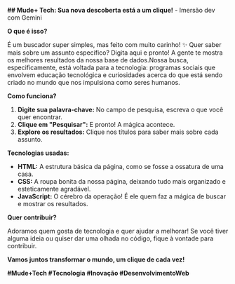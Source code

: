 **## Mude+ Tech: Sua nova descoberta está a um clique!** - Imersão dev com Gemini

**O que é isso?**

É um buscador super simples, mas feito com muito carinho! ✨ Quer saber mais sobre um assunto específico? Digita aqui e pronto! A gente te mostra os melhores resultados da nossa base de dados.Nossa busca, especificamente, está voltada para a tecnologia: programas sociais que envolvem educação tecnológica e curiosidades acerca do que está sendo criado no mundo que nos impulsiona como seres humanos. 

**Como funciona?**

1. **Digite sua palavra-chave:** No campo de pesquisa, escreva o que você quer encontrar.
2. **Clique em "Pesquisar":** E pronto! A mágica acontece. 
3. **Explore os resultados:** Clique nos títulos para saber mais sobre cada assunto.

**Tecnologias usadas:**

* **HTML:** A estrutura básica da página, como se fosse a ossatura de uma casa.
* **CSS:** A roupa bonita da nossa página, deixando tudo mais organizado e esteticamente agradável.
* **JavaScript:** O cérebro da operação! É ele quem faz a mágica de buscar e mostrar os resultados.

**Quer contribuir?**

Adoramos quem gosta de tecnologia e quer ajudar a melhorar! Se você tiver alguma ideia ou quiser dar uma olhada no código, fique à vontade para contribuir.

**Vamos juntos transformar o mundo, um clique de cada vez!** 

**#Mude+Tech #Tecnologia #Inovação #DesenvolvimentoWeb**
